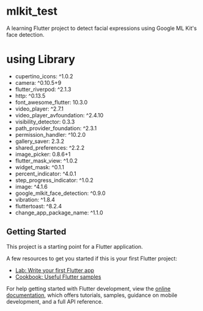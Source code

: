 # mlkit_test

A learning Flutter project to detect facial expressions using Google ML Kit's face detection.

# using Library

- cupertino_icons: ^1.0.2
- camera: ^0.10.5+9
- flutter_riverpod: ^2.1.3
- http: ^0.13.5
- font_awesome_flutter: 10.3.0
- video_player: ^2.7.1
- video_player_avfoundation: ^2.4.10
- visibility_detector: 0.3.3
- path_provider_foundation: ^2.3.1
- permission_handler: ^10.2.0
- gallery_saver: 2.3.2
- shared_preferences: ^2.2.2
- image_picker: 0.8.6+1
- flutter_mask_view: ^1.0.2
- widget_mask: ^0.1.1
- percent_indicator: ^4.0.1
- step_progress_indicator: ^1.0.2
- image: ^4.1.6
- google_mlkit_face_detection: ^0.9.0
- vibration: ^1.8.4
- fluttertoast: ^8.2.4
- change_app_package_name: ^1.1.0

## Getting Started

This project is a starting point for a Flutter application.

A few resources to get you started if this is your first Flutter project:

- [Lab: Write your first Flutter app](https://docs.flutter.dev/get-started/codelab)
- [Cookbook: Useful Flutter samples](https://docs.flutter.dev/cookbook)

For help getting started with Flutter development, view the
[online documentation](https://docs.flutter.dev/), which offers tutorials,
samples, guidance on mobile development, and a full API reference.
